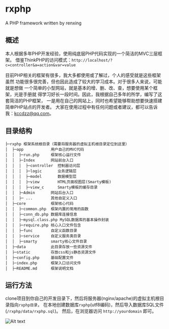 # rxphp
A PHP framework written by renxing

概述
--------
本人根据多年PHP开发经验，使用纯底层PHP代码实现的一个简洁的MVC三层框架。
借鉴ThinkPHP的访问模式：`http://localhost/?c=controller&a=action&var=value`

目前PHP相关的框架有很多，我大多都使用或了解过，个人的感受就是这些框架虽然
功能很多很完善，但也因此造成了较大的学习成本。对于很多人来说，可能就是想做
一个简单的小型网站，就是基本的增、删、改、查，想要使用某个框架，光是手册就
得学习好长一段时间。因此，我根据自己多年的所学，编写了这套简洁的PHP框架，
一是用在自己的网站上，同时也希望能够帮助想要快速搭建简单PHP站点的开发者。
大家在使用过程中有任何问题或者建议，都可以告诉我：kccdzz@qq.com。

目录结构
--------
    ├─rxphp 框架系统根目录（需要将服务器的虚拟主机根目录定位到这里）
    │  ├─app            用户自己的MVC代码
    │  │  ├─run.php     框架核心运行文件
    │  │  ├─Index       网站前台入口
    │  │  │  ├─controller  控制器访问层
    │  │  │  ├─logic       业务逻辑层
    │  │  │  ├─model       数据模型层
    │  │  │  ├─view        HTML页面视图层(Smarty模板)
    │  │  │  ├─view_c      Smarty模板的缓存目录
    │  │  ├─Admin       网站后台入口
    │  │  ├─ ...        其他自定义入口
    │  ├─core           框架核心代码
    │  │  ├─common.php  框架内置的常用的函数
    │  │  ├─conn_db.php 数据库连接信息
    │  │  ├─mysql.class.php MySQL数据库的基本操作封装
    │  │  ├─require.php 核心入口文件包含
    │  │  ├─func        自定义函数目录
    │  │  ├─service     自定义服务类目录
    │  │  ├─smarty      smarty核心文件目录
    │  ├─data           此目录存放一些资源文件
    │  ├─static         存放css和js静态资源文件
    │  ├─config.php     基础配置文件
    │  ├─index.php      框架入口访问文件
    │  ├─README.md      框架说明文档

运行方法
--------
clone项目到你自己的开发目录下，然后将服务器(nginx/apache)的虚拟主机根目录指向`rxphp目录`，
在本地创建数据库`rxphp`(utf8编码)，然后导入数据库SQL文件(`/rxphp/data/rxphp.sql`)。
然后，在浏览器访问 `http://yourdomain` 即可。


![Alt text](/path/to/img.jpg)
























